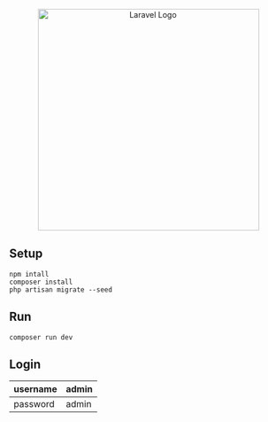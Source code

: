 <p align="center"><a href="https://laravel.com" target="_blank"><img src="https://raw.githubusercontent.com/laravel/art/master/logo-lockup/5%20SVG/2%20CMYK/1%20Full%20Color/laravel-logolockup-cmyk-red.svg" width="400" alt="Laravel Logo"></a></p>


## Setup
```shell
npm intall
composer install
php artisan migrate --seed
```
## Run
```shell
composer run dev
```

## Login
| username | admin |
|----------|-------|
| password | admin |
